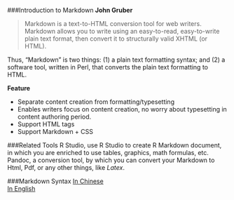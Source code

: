 <link rel="stylesheet" href="Markdown.css"></link>

###Introduction to Markdown
**John Gruber**
>Markdown is a text-to-HTML conversion tool for web writers. Markdown allows you to write using an easy-to-read, easy-to-write plain text format, then convert it to structurally valid XHTML (or HTML).
>
Thus, “Markdown” is two things: (1) a plain text formatting syntax; and (2) a software tool, written in Perl, that converts the plain text formatting to HTML.

**Feature**  

+ Separate content creation from formatting/typesetting
+ Enables writers focus on content creation, no worry about typesetting in content authoring period.
+ Support HTML tags
+ Support Markdown + CSS


###Related Tools
R Studio, use R Studio to create R Markdown document, in which you are enriched to use tables, graphics, math formulas, etc.  
Pandoc, a conversion tool, by which you can convert your Markdown to Html, Pdf, or any other things, like *Latex*.

###Markdown Syntax
[In Chinese](https://github.com/7788wangzi/markdown/blob/master/Test_CN.md)  
[In English](https://github.com/7788wangzi/markdown/blob/master/Test_EN.md)